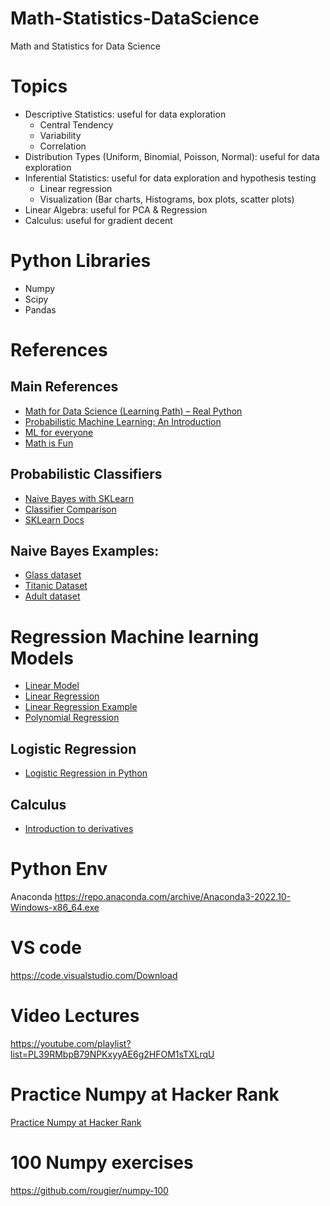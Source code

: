 # Math-Statistics-DataScience
Math and Statistics for Data Science

# Topics

- Descriptive Statistics: useful for data exploration
  - Central Tendency
  - Variability
  - Correlation
- Distribution Types (Uniform, Binomial, Poisson, Normal): useful for data exploration
- Inferential Statistics: useful for data exploration and hypothesis testing
  - Linear regression
  - Visualization (Bar charts, Histograms, box plots, scatter plots)
- Linear Algebra: useful for PCA & Regression
- Calculus: useful for gradient decent


# Python Libraries

- Numpy
- Scipy
- Pandas

# References
## Main References 
- [Math for Data Science (Learning Path) – Real Python](https://realpython.com/learning-paths/math-data-science/)
- [Probabilistic Machine Learning: An Introduction](https://probml.github.io/pml-book/book1.html)
- [ML for everyone](https://vas3k.com/blog/machine_learning/)
- [Math is Fun](https://www.mathsisfun.com/)
## Probabilistic Classifiers  
- [Naive Bayes with SKLearn](https://scikit-learn.org/stable/modules/naive_bayes.html)
- [Classifier Comparison](https://scikit-learn.org/stable/auto_examples/classification/plot_classifier_comparison.html#sphx-glr-auto-examples-classification-plot-classifier-comparison-py)
- [SKLearn Docs](https://scikit-learn.org/stable/index.html)
## Naive Bayes Examples: 
- [Glass dataset](https://dev.to/codinghappinessweb/analysing-dataset-using-naive-bayes-classifier-3d7o)
- [Titanic Dataset](https://www.kaggle.com/code/zeyunliang/naive-bayes/notebook)
- [Adult dataset](https://www.kaggle.com/code/prashant111/naive-bayes-classifier-in-python)
# Regression Machine learning Models 
- [Linear Model](https://scikit-learn.org/stable/modules/linear_model.html)
- [Linear Regression](https://scikit-learn.org/stable/modules/generated/sklearn.linear_model.LinearRegression.html)
- [Linear Regression Example](https://scikit-learn.org/stable/auto_examples/linear_model/plot_ols.html)
- [Polynomial Regression](https://www.w3schools.com/python/python_ml_polynomial_regression.asp)
## Logistic Regression
- [Logistic Regression in Python](https://realpython.com/logistic-regression-python/)
## Calculus
- [Introduction to derivatives](https://www.mathsisfun.com/calculus/derivatives-introduction.html)
# Python Env 
Anaconda https://repo.anaconda.com/archive/Anaconda3-2022.10-Windows-x86_64.exe

# VS code 
https://code.visualstudio.com/Download  


# Video Lectures 
https://youtube.com/playlist?list=PL39RMbpB79NPKxyyAE6g2HFOM1sTXLrqU

# Practice Numpy at Hacker Rank 
[Practice Numpy at Hacker Rank](https://www.hackerrank.com/domains/python?filters%5Bsubdomains%5D%5B%5D=numpy)

# 100 Numpy exercises
https://github.com/rougier/numpy-100